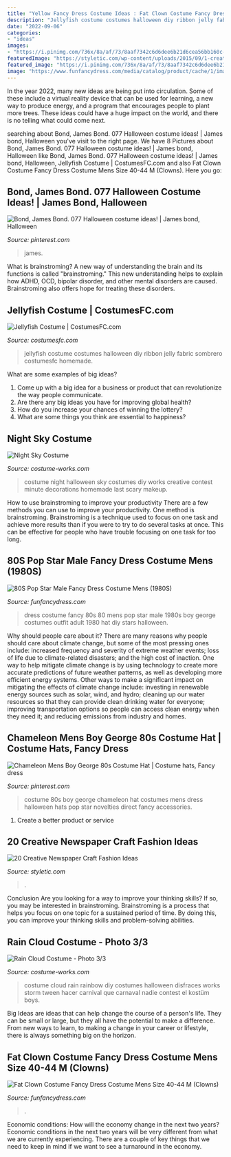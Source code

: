 ```yaml
---
title: "Yellow Fancy Dress Costume Ideas : Fat Clown Costume Fancy Dress Costume Mens Size 40-44 M (clowns)"
description: "Jellyfish costume costumes halloween diy ribbon jelly fabric sombrero costumesfc homemade"
date: "2022-09-06"
categories:
- "ideas"
images:
- "https://i.pinimg.com/736x/8a/af/73/8aaf7342c6d6dee6b21d6cea56bb160c--james-bond-james-darcy.jpg"
featuredImage: "https://styletic.com/wp-content/uploads/2015/09/1-creative-newspaper-craft-fashion-ideas.jpg"
featured_image: "https://i.pinimg.com/736x/8a/af/73/8aaf7342c6d6dee6b21d6cea56bb160c--james-bond-james-darcy.jpg"
image: "https://www.funfancydress.com/media/catalog/product/cache/1/image/1200x/040ec09b1e35df139433887a97daa66f/S/A/SANC_4502.jpg"
---
```



In the year 2022, many new ideas are being put into circulation. Some of these include a virtual reality device that can be used for learning, a new way to produce energy, and a program that encourages people to plant more trees. These ideas could have a huge impact on the world, and there is no telling what could come next.

	

		
searching about Bond, James Bond. 077 Halloween costume ideas! | James bond, Halloween you've visit to the right page. We have 8 Pictures about Bond, James Bond. 077 Halloween costume ideas! | James bond, Halloween like Bond, James Bond. 077 Halloween costume ideas! | James bond, Halloween, Jellyfish Costume | CostumesFC.com and also Fat Clown Costume Fancy Dress Costume Mens Size 40-44 M (Clowns). Here you go:
		
    
## Bond, James Bond. 077 Halloween Costume Ideas! | James Bond, Halloween

<img loading=lazy src="https://i.pinimg.com/736x/8a/af/73/8aaf7342c6d6dee6b21d6cea56bb160c--james-bond-james-darcy.jpg" onerror="this.onerror=null;this.src='https://tse1.mm.bing.net/th?id=OIP.2hYFal2rq3oAMZWzg4XpTQHaLy&amp;pid=15.1';" alt="Bond, James Bond. 077 Halloween costume ideas! | James bond, Halloween">

_Source: pinterest.com_

>james. 

	

What is brainstroming?
A new way of understanding the brain and its functions is called "brainstroming." This new understanding helps to explain how ADHD, OCD, bipolar disorder, and other mental disorders are caused. Brainstroming also offers hope for treating these disorders.

    
## Jellyfish Costume | CostumesFC.com

<img loading=lazy src="http://www.costumesfc.com/wp-content/uploads/2015/08/Jellyfish-Costumes.jpg" onerror="this.onerror=null;this.src='https://tse4.mm.bing.net/th?id=OIP.jKVpEjz5FNJcAGV_1oc8hQHaJ3&amp;pid=15.1';" alt="Jellyfish Costume | CostumesFC.com">

_Source: costumesfc.com_

>jellyfish costume costumes halloween diy ribbon jelly fabric sombrero costumesfc homemade. 

	

What are some examples of big ideas?
1. Come up with a big idea for a business or product that can revolutionize the way people communicate.
2. Are there any big ideas you have for improving global health?
3. How do you increase your chances of winning the lottery?
4. What are some things you think are essential to happiness?

    
## Night Sky Costume

<img loading=lazy src="http://photos.costume-works.com/full/night_sky.jpg" onerror="this.onerror=null;this.src='https://tse3.mm.bing.net/th?id=OIP.ohsbRDGU7VXh2AXXU581qAHaLZ&amp;pid=15.1';" alt="Night Sky Costume">

_Source: costume-works.com_

>costume night halloween sky costumes diy works creative contest minute decorations homemade last scary makeup. 

	

How to use brainstroming to improve your productivity
There are a few methods you can use to improve your productivity. One method is brainstroming. Brainstroming is a technique used to focus on one task and achieve more results than if you were to try to do several tasks at once. This can be effective for people who have trouble focusing on one task for too long.

    
## 80S Pop Star Male Fancy Dress Costume Mens (1980S)

<img loading=lazy src="https://www.funfancydress.com/media/catalog/product/cache/1/image/1200x/040ec09b1e35df139433887a97daa66f/F/U/FUN2395.jpg" onerror="this.onerror=null;this.src='https://tse2.mm.bing.net/th?id=OIP.MbKeYkk1zRGlUrPfY1g0MgHaPf&amp;pid=15.1';" alt="80S Pop Star Male Fancy Dress Costume Mens (1980S)">

_Source: funfancydress.com_

>dress costume fancy 80s 80 mens pop star male 1980s boy george costumes outfit adult 1980 hat diy stars halloween. 

	

Why should people care about it?
There are many reasons why people should care about climate change, but some of the most pressing ones include: increased frequency and severity of extreme weather events; loss of life due to climate-related disasters; and the high cost of inaction.
One way to help mitigate climate change is by using technology to create more accurate predictions of future weather patterns, as well as developing more efficient energy systems. Other ways to make a significant impact on mitigating the effects of climate change include: investing in renewable energy sources such as solar, wind, and hydro; cleaning up our water resources so that they can provide clean drinking water for everyone; improving transportation options so people can access clean energy when they need it; and reducing emissions from industry and homes.

    
## Chameleon Mens Boy George 80s Costume Hat | Costume Hats, Fancy Dress

<img loading=lazy src="https://i.pinimg.com/736x/24/d3/14/24d314e4c7ff77cdc9140ca46577bb4e--costume-hats-mens-costumes.jpg" onerror="this.onerror=null;this.src='https://tse4.mm.bing.net/th?id=OIP.sF5yVvKpeYDtFPhMbHXC4gHaJ3&amp;pid=15.1';" alt="Chameleon Mens Boy George 80s Costume Hat | Costume hats, Fancy dress">

_Source: pinterest.com_

>costume 80s boy george chameleon hat costumes mens dress halloween hats pop star novelties direct fancy accessories. 

	

1. Create a better product or service 

    
## 20 Creative Newspaper Craft Fashion Ideas

<img loading=lazy src="https://styletic.com/wp-content/uploads/2015/09/1-creative-newspaper-craft-fashion-ideas.jpg" onerror="this.onerror=null;this.src='https://tse2.mm.bing.net/th?id=OIP.3L-RDj_UX0R3SWWLmrmaMwHaKf&amp;pid=15.1';" alt="20 Creative Newspaper Craft Fashion Ideas">

_Source: styletic.com_

>. 

	

Conclusion
Are you looking for a way to improve your thinking skills? If so, you may be interested in brainstroming. Brainstroming is a process that helps you focus on one topic for a sustained period of time. By doing this, you can improve your thinking skills and problem-solving abilities.

    
## Rain Cloud Costume - Photo 3/3

<img loading=lazy src="http://photos.costume-works.com/full/rain_cloud2.jpg" onerror="this.onerror=null;this.src='https://tse1.mm.bing.net/th?id=OIP.TrXQKqSX1Um6LmQtXgaUqAHaMI&amp;pid=15.1';" alt="Rain Cloud Costume - Photo 3/3">

_Source: costume-works.com_

>costume cloud rain rainbow diy costumes halloween disfraces works storm tween hacer carnival que carnaval nadie contest el kostüm boys. 

	

Big Ideas are ideas that can help change the course of a person's life. They can be small or large, but they all have the potential to make a difference. From new ways to learn, to making a change in your career or lifestyle, there is always something big on the horizon.

    
## Fat Clown Costume Fancy Dress Costume Mens Size 40-44 M (Clowns)

<img loading=lazy src="https://www.funfancydress.com/media/catalog/product/cache/1/image/1200x/040ec09b1e35df139433887a97daa66f/S/A/SANC_4502.jpg" onerror="this.onerror=null;this.src='https://tse4.mm.bing.net/th?id=OIP.dfVJZa9eMoyZl_uXbgJF2wHaM7&amp;pid=15.1';" alt="Fat Clown Costume Fancy Dress Costume Mens Size 40-44 M (Clowns)">

_Source: funfancydress.com_

>. 

	

Economic conditions: How will the economy change in the next two years?
Economic conditions in the next two years will be very different from what we are currently experiencing. There are a couple of key things that we need to keep in mind if we want to see a turnaround in the economy.

